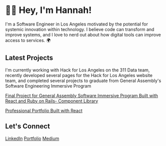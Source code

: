 
# 👩‍💻 Hey, I'm Hannah! 
I'm a Software Engineer in Los Angeles motivated by the potential for systemic innovation within technology. I believe code can transform and improve systems, and I love to nerd out about how digital tools can improve access to services. 🌍

## Latest Projects

I'm currently working with Hack for Los Angeles on the 311 Data team, recently developed several pages for the Hack for Los Angeles website team, and completed several projects to graduate from General Assembly's Software Engineering Immersive Program 

[Final Project for General Assembly Software Immersive Program Built with React and Ruby on Rails- Component Library](https://github.com/hannahlivnat/ComponentLibrary)

[Professional Portfolio Built with React](https://github.com/hannahlivnat/softwaredeveloperportfolio)


## Let's Connect

[LinkedIn](https://www.linkedin.com/in/hannah-livnat/)
[Portfolio](https://hannahlivnat.netlify.app/)
[Medium](https://medium.com/@hannahlivnat_2545)
